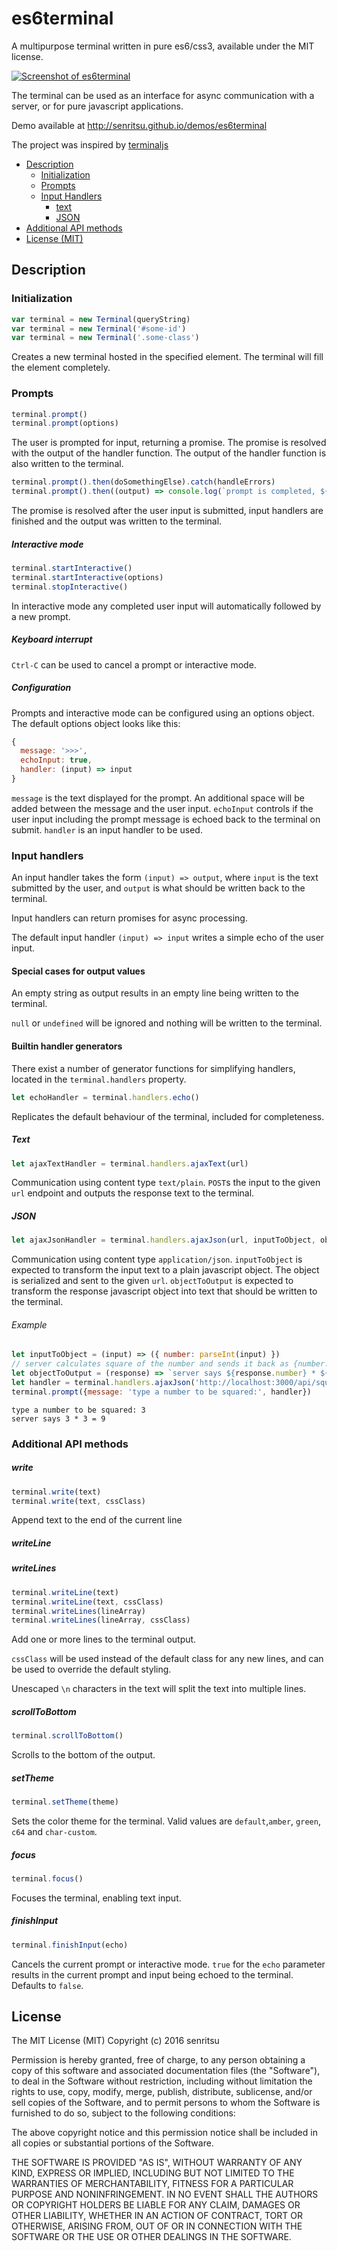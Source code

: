 # es6terminal

A multipurpose terminal written in pure es6/css3, available under the MIT license.

[![Screenshot of es6terminal](https://senritsu.github.io/demos/es6terminal/screenshot_01.png)](http://senritsu.github.io/demos/es6terminal)

The terminal can be used as an interface for async communication with a server, or for pure javascript applications.

Demo available at http://senritsu.github.io/demos/es6terminal

The project was inspired by [terminaljs](https://github.com/eosterberg/terminaljs)

- [Description](#desc)
  - [Initialization](#init)
  - [Prompts](#prompts)
  - [Input Handlers](#handlers)
    - [text](#text)
    - [JSON](#json)
- [Additional API methods](#api)
- [License (MIT)](#license)

<a name="desc"/>

## Description

<a name="init"/>

### Initialization

```javascript
var terminal = new Terminal(queryString)
var terminal = new Terminal('#some-id')
var terminal = new Terminal('.some-class')
```

Creates a new terminal hosted in the specified element. The terminal will fill the element completely.

<a name="prompts"/>

### Prompts

```javascript
terminal.prompt()
terminal.prompt(options)
```
The user is prompted for input, returning a promise. The promise is resolved with the output of the handler function. The output of the handler function is also written to the terminal.

```javascript
terminal.prompt().then(doSomethingElse).catch(handleErrors)
terminal.prompt().then((output) => console.log(`prompt is completed, ${output} was written to the terminal.`))
```

The promise is resolved after the user input is submitted, input handlers are finished and the output was written to the terminal.

##### Interactive mode

```javascript
terminal.startInteractive()
terminal.startInteractive(options)
terminal.stopInteractive()
```

In interactive mode any completed user input will automatically followed by a new prompt.

##### Keyboard interrupt

`Ctrl-C` can be used to cancel a prompt or interactive mode.

##### Configuration

Prompts and interactive mode can be configured using an options object. The default options object looks like this:

```javascript
{
  message: '>>>',
  echoInput: true,
  handler: (input) => input
}
```

`message` is the text displayed for the prompt. An additional space will be added between the message and the user input.
`echoInput` controls if the user input including the prompt message is echoed back to the terminal on submit.
`handler` is an input handler to be used.

<a name="handlers"/>

### Input handlers

An input handler takes the form `(input) => output`, where `input` is the text submitted by the user, and `output` is what should be written back to the terminal.

Input handlers can return promises for async processing.

The default input handler `(input) => input` writes a simple echo of the user input.

#### Special cases for output values

An empty string as output results in an empty line being written to the terminal. 

`null` or `undefined` will be ignored and nothing will be written to the terminal.

#### Builtin handler generators

There exist a number of generator functions for simplifying handlers, located in the `terminal.handlers` property.

```javascript
let echoHandler = terminal.handlers.echo()
```

Replicates the default behaviour of the terminal, included for completeness.

<a name="text"/>

##### Text

```javascript
let ajaxTextHandler = terminal.handlers.ajaxText(url)
```

Communication using content type `text/plain`. `POST`s the input to the given `url` endpoint and outputs the response text to the terminal.

<a name="json"/>

##### JSON

```javascript
let ajaxJsonHandler = terminal.handlers.ajaxJson(url, inputToObject, objectToOutput)
```

Communication using content type `application/json`. `inputToObject` is expected to transform the input text to a plain javascript object. The object is serialized and sent to the given `url`. `objectToOutput` is expected to transform the response javascript object into text that should be written to the terminal.

###### Example

```javascript
let inputToObject = (input) => ({ number: parseInt(input) })
// server calculates square of the number and sends it back as {number: x, square: y}
let objectToOutput = (response) => `server says ${response.number} * ${response.number} = ${response.squared}`
let handler = terminal.handlers.ajaxJson('http://localhost:3000/api/square', inputToObject, objectToOutput)
terminal.prompt({message: 'type a number to be squared:', handler})
```

```
type a number to be squared: 3
server says 3 * 3 = 9
```

<a name="api"/>

### Additional API methods

##### write

```javascript
terminal.write(text)
terminal.write(text, cssClass)
```

Append text to the end of the current line

##### writeLine
##### writeLines

```javascript
terminal.writeLine(text)
terminal.writeLine(text, cssClass)
terminal.writeLines(lineArray)
terminal.writeLines(lineArray, cssClass)
```

Add one or more lines to the terminal output.

`cssClass` will be used instead of the default class for any new lines, and can be used to override the default styling.

Unescaped `\n` characters in the text will split the text into multiple lines.

##### scrollToBottom

```javascript
terminal.scrollToBottom()
```

Scrolls to the bottom of the output.

##### setTheme

```javascript
terminal.setTheme(theme)
```

Sets the color theme for the terminal. Valid values are `default`,`amber`, `green`, `c64` and `char-custom`.

##### focus

```javascript
terminal.focus()
```

Focuses the terminal, enabling text input.

##### finishInput

```javascript
terminal.finishInput(echo)
```

Cancels the current prompt or interactive mode. `true` for the `echo` parameter results in the current prompt and input being echoed to the terminal. Defaults to `false`.

<a name="license"/>

## License

The MIT License (MIT)
Copyright (c) 2016 senritsu

Permission is hereby granted, free of charge, to any person obtaining a copy of this software and associated documentation files (the "Software"), to deal in the Software without restriction, including without limitation the rights to use, copy, modify, merge, publish, distribute, sublicense, and/or sell copies of the Software, and to permit persons to whom the Software is furnished to do so, subject to the following conditions:

The above copyright notice and this permission notice shall be included in all copies or substantial portions of the Software.

THE SOFTWARE IS PROVIDED "AS IS", WITHOUT WARRANTY OF ANY KIND, EXPRESS OR IMPLIED, INCLUDING BUT NOT LIMITED TO THE WARRANTIES OF MERCHANTABILITY, FITNESS FOR A PARTICULAR PURPOSE AND NONINFRINGEMENT. IN NO EVENT SHALL THE AUTHORS OR COPYRIGHT HOLDERS BE LIABLE FOR ANY CLAIM, DAMAGES OR OTHER LIABILITY, WHETHER IN AN ACTION OF CONTRACT, TORT OR OTHERWISE, ARISING FROM, OUT OF OR IN CONNECTION WITH THE SOFTWARE OR THE USE OR OTHER DEALINGS IN THE SOFTWARE.
